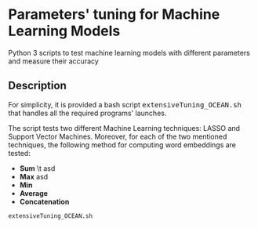 Parameters' tuning for Machine Learning Models
======
Python 3 scripts to test machine learning models with different parameters and measure their accuracy

Description
-----
For simplicity, it is provided a bash script <tt>extensiveTuning_OCEAN.sh</tt> that handles all the required programs' launches.

The script tests two different Machine Learning techniques: LASSO and Support Vector Machines.
Moreover, for each of the two mentioned techniques, the following method for computing word embeddings are tested:
  * <b>Sum</b> \t asd
  * <b>Max</b> asd
  * <b>Min</b>
  * <b>Average</b>
  * <b>Concatenation</b>
  
  
  

```
extensiveTuning_OCEAN.sh
```
